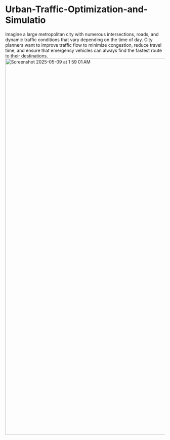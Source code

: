 # Urban-Traffic-Optimization-and-Simulatio
Imagine a large metropolitan city with numerous intersections, roads, and dynamic traffic conditions that vary depending on the time of day. City planners want to improve traffic flow to minimize congestion, reduce travel time, and ensure that emergency vehicles can always find the fastest route to their destinations.
<img width="1185" alt="Screenshot 2025-05-09 at 1 59 01 AM" src="https://github.com/user-attachments/assets/91f03d2d-85ba-45b7-85b4-21d75f605b19" />
